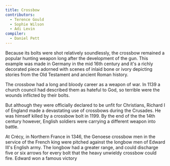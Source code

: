 ```yaml
---
title: Crossbow
contributors:
  - Terence Gould
  - Sophie Wilson
  - Adi Levin
compiler:
  - Daniel Pett
---
```

Because its bolts were shot relatively soundlessly, the crossbow remained a popular hunting weapon long after the development of the gun. This example was made in Germany in the mid 16th century and it's a richly decorated piece adorned with scenes of inlaid bone or ivory depicting stories from the Old Testament and ancient Roman history.

The crossbow had a long and bloody career as a weapon of war. In 1139 a church council had described them as hateful to God, so terrible were the wounds inflicted by their bolts.

But although they were officially declared to be unfit for Christians, Richard I of England made a devastating use of crossbows during the Crusades. He was himself killed by a crossbow bolt in 1199. By the end of the the 14th century however, English soldiers were carrying a different weapon into battle.

At Crécy, in Northern France in 1346, the Genoese crossbow men in the service of the French king were pitched against the longbow men of Edward III's English army. The longbow had a greater range, and could discharge five or six arrows for every bolt that the heavy unwieldy crossbow could fire. Edward won a famous victory
